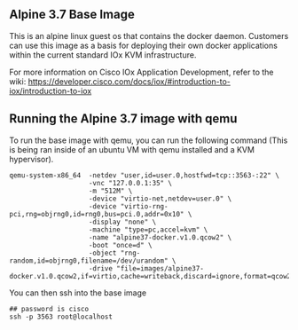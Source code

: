 
## Alpine 3.7 Base Image
This is an alpine linux guest os that contains the docker daemon. Customers can use this image as a basis for deploying their own docker applications within the current standard IOx KVM infrastructure. 

For more information on Cisco IOx Application Development, refer to the wiki:
https://developer.cisco.com/docs/iox/#introduction-to-iox/introduction-to-iox

## Running the Alpine 3.7 image with qemu
To run the base image with qemu, you can run the following command (This is being ran inside of an ubuntu VM with qemu installed and a KVM hypervisor). 
```
qemu-system-x86_64  -netdev "user,id=user.0,hostfwd=tcp::3563-:22" \
                    -vnc "127.0.0.1:35" \
                    -m "512M" \
                    -device "virtio-net,netdev=user.0" \
                    -device "virtio-rng-pci,rng=objrng0,id=rng0,bus=pci.0,addr=0x10" \
                    -display "none" \
                    -machine "type=pc,accel=kvm" \
                    -name "alpine37-docker.v1.0.qcow2" \
                    -boot "once=d" \
                    -object "rng-random,id=objrng0,filename=/dev/urandom" \
                    -drive "file=images/alpine37-docker.v1.0.qcow2,if=virtio,cache=writeback,discard=ignore,format=qcow2"
```

You can then ssh into the base image
```
## password is cisco
ssh -p 3563 root@localhost
```
